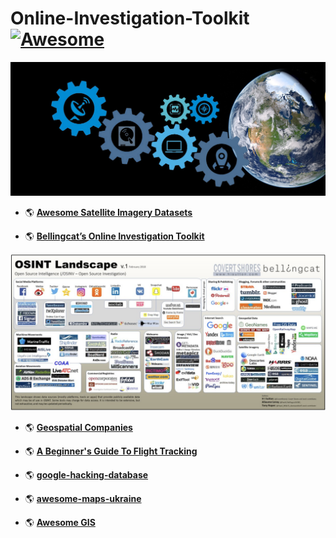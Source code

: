 # Online-Investigation-Toolkit [![Awesome](https://awesome.re/badge-flat.svg)](https://awesome.re)
 

![](https://github.com/SergeyShchus/Online-Investigation-Toolkit/blob/master/awesome-satellite-imagery-datasets/figures/header_img.jpg)  



- :earth_americas: [**Awesome Satellite Imagery Datasets**](https://github.com/SergeyShchus/Online-Investigation-Toolkit/edit/master/awesome-satellite-imagery-datasets-master/README.md)

- :earth_americas: [**Bellingcat’s Online Investigation Toolkit**](https://docs.google.com/document/d/1BfLPJpRtyq4RFtHJoNpvWQjmGnyVkfE2HYoICKOGguA/edit#heading=h.po9n93ahppok)


![](https://github.com/SergeyShchus/Online-Investigation-Toolkit/blob/master/Bellingcat/image.png)  


- :earth_americas: [**Geospatial Companies**](https://github.com/SergeyShchus/Online-Investigation-Toolkit/blob/master/Best_geospatial_companies-main/README.md)

- :earth_americas: [**A Beginner's Guide To Flight Tracking**](https://www.bellingcat.com/resources/how-tos/2019/10/15/a-beginners-guide-to-flight-tracking/)

- :earth_americas: [**google-hacking-database**](https://www.exploit-db.com/google-hacking-database)

- :earth_americas: [**awesome-maps-ukraine**](https://github.com/SergeyShchus/Online-Investigation-Toolkit/tree/master/awesome-maps-ukraine)

- :earth_americas: [**Awesome GIS**](https://github.com/SergeyShchus/Online-Investigation-Toolkit/tree/master/awesome-gis)
